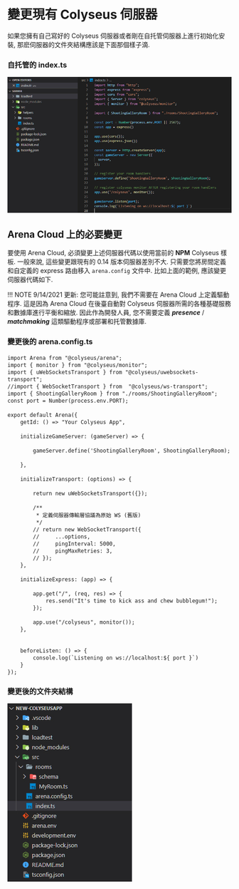 # 變更現有 Colyseus 伺服器

如果您擁有自己寫好的 Colyseus 伺服器或者剛在自托管伺服器上進行初始化安裝, 那麽伺服器的文件夾結構應該是下面那個樣子滴.

### 自托管的 index.ts

![NPM 代碼](../../images/standalone-colyseus-server.jpg)

## Arena Cloud 上的必要變更

要使用 Arena Cloud, 必須變更上述伺服器代碼以使用當前的 **NPM** Colyseus 樣板. 一般來說, 這些變更跟現有的 0.14 版本伺服器差別不大. 只需要您將房間定義和自定義的 express 路由移入 ```arena.config``` 文件中. 比如上面的範例, 應該變更伺服器代碼如下.

!!! NOTE
    9/14/2021 更新: 您可能註意到, 我們不需要在 Arena Cloud 上定義驅動程序. 這是因為 Arena Cloud 在後臺自動對 Colyseus 伺服器所需的各種基礎服務和數據庫進行平衡和縮放. 因此作為開發人員, 您不需要定義 ***presence*** / ***matchmaking*** 這類驅動程序或部署和托管數據庫.


### 變更後的 arena.config.ts

```
import Arena from "@colyseus/arena";
import { monitor } from "@colyseus/monitor";
import { uWebSocketsTransport } from "@colyseus/uwebsockets-transport";
//import { WebSocketTransport } from  "@colyseus/ws-transport";
import { ShootingGalleryRoom } from "./rooms/ShootingGalleryRoom";
const port = Number(process.env.PORT);

export default Arena({
    getId: () => "Your Colyseus App",

    initializeGameServer: (gameServer) => {

        gameServer.define('ShootingGalleryRoom', ShootingGalleryRoom);

    },

    initializeTransport: (options) => {

        return new uWebSocketsTransport({});

        /**
         * 定義伺服器傳輸層協議為原始 WS (舊版)
         */
        // return new WebSocketTransport({
        //     ...options,
        //     pingInterval: 5000,
        //     pingMaxRetries: 3,
        // });
    },

    initializeExpress: (app) => {

        app.get("/", (req, res) => {
            res.send("It's time to kick ass and chew bubblegum!");
        });

        app.use("/colyseus", monitor());
    },


    beforeListen: () => {
        console.log(`Listening on ws://localhost:${ port }`)
    }
});
```

### 變更後的文件夾結構

![NPM 代碼](../../images/new-arena-server-code.jpg)
